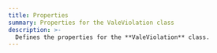 ```yaml
---
title: Properties
summary: Properties for the ValeViolation class
description: >-
  Defines the properties for the **ValeViolation** class.
---
```


<!-- Reference Link Definitions -->
